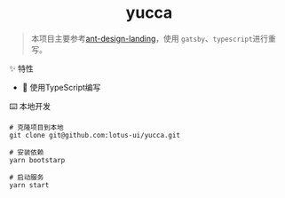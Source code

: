 <h1 align="center">yucca</h1>

> 本项目主要参考[ant-design-landing](https://github.com/ant-design/ant-design-landing)，使用 `gatsby`、`typescript`进行重写。

✨ 特性

- 🚀 使用TypeScript编写

⌨️ 本地开发

```
# 克隆项目到本地
git clone git@github.com:lotus-ui/yucca.git

# 安装依赖
yarn bootstarp

# 启动服务
yarn start
```
